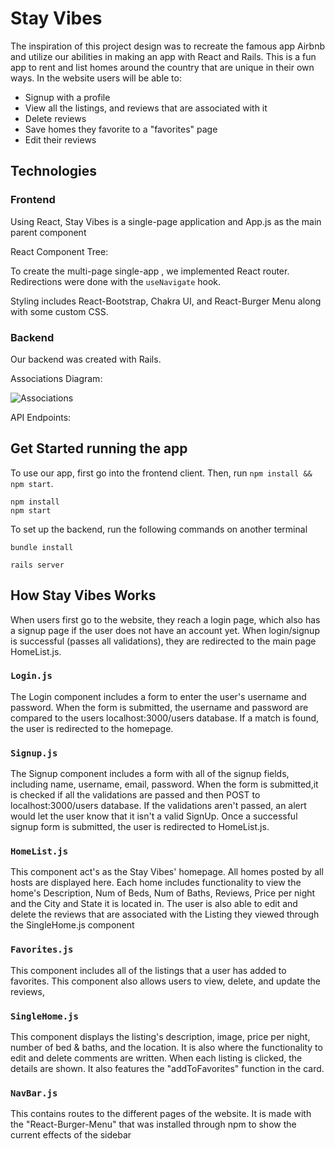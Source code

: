 # Stay Vibes

The inspiration of this project design was to recreate the famous app Airbnb and utilize our abilities in making an app with React and Rails. This is a fun app to rent and list homes around the country that are unique in their own ways. In the website users will be able to:
* Signup with a profile
* View all the listings, and reviews that are associated with it
* Delete reviews
* Save homes they favorite to a "favorites" page
* Edit their reviews

## Technologies

### Frontend

Using React, Stay Vibes is a single-page application and App.js as the main parent component

React Component Tree:



To create the multi-page single-app , we implemented React router.  Redirections were done with the ```useNavigate``` hook.

Styling includes React-Bootstrap, Chakra UI, and React-Burger Menu along with some custom CSS.

### Backend

Our backend was created with Rails.   

Associations Diagram:

![Associations](https://files.slack.com/files-pri/T02MD9XTF-F04T29R9B70/screen_shot_2023-03-09_at_4.47.17_pm.png)

API Endpoints:





## Get Started running the app

To use our app, first go into the frontend client.  Then, run ```npm install && npm start```.

```
npm install
npm start
```

To set up the backend, run the following commands on another terminal
```
bundle install
```

```
rails server
```

## How Stay Vibes Works

When users first go to the website, they reach a login page, which also has a signup page if the user does not have an account yet. When login/signup is successful (passes all validations), they are redirected to the main page HomeList.js.  

### ```Login.js```

The Login component includes a form to enter the user's username and password.  When the form is submitted, the username and password are compared to the users localhost:3000/users database.  If a match is found, the user is redirected to the homepage.

### ```Signup.js```

The Signup component includes a form with all of the signup fields, including name, username, email, password.  When the form is submitted,it is checked if all the validations are passed and then POST to localhost:3000/users database.  If the validations aren't passed, an alert would let the user know that it isn't a valid SignUp.  Once a successful signup form is submitted, the user is redirected to HomeList.js.

### ```HomeList.js```

This component act's as the Stay Vibes' homepage.  All homes posted by all hosts are displayed here.  Each home includes functionality to view the home's Description, Num of Beds, Num of Baths, Reviews, Price per night and the City and State it is located in. The user is also able to edit and delete the reviews that are associated with the Listing they viewed through the SingleHome.js component
### ```Favorites.js```

This component includes all of the listings that a user has added to favorites.  This component also allows users to view, delete, and update the reviews,


### ```SingleHome.js```

This component displays the listing's description, image, price per night, number of bed & baths, and the location. It is also where the functionality to edit and delete comments are written.  When each listing is clicked, the details are shown.  It also features the "addToFavorites" function in the card.


### ```NavBar.js```

This contains routes to the different pages of the website. It is made with the "React-Burger-Menu" that was installed through npm to show the current effects of the sidebar


